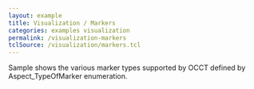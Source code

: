 ```yaml
---
layout: example
title: Visualization / Markers
categories: examples visualization
permalink: /visualization-markers
tclSource: /visualization/markers.tcl
---
```


Sample shows the various marker types supported by OCCT defined by Aspect_TypeOfMarker enumeration.
